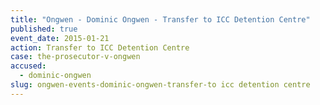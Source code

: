 ```yaml
---
title: "Ongwen - Dominic Ongwen - Transfer to ICC Detention Centre"
published: true
event_date: 2015-01-21
action: Transfer to ICC Detention Centre
case: the-prosecutor-v-ongwen
accused:
  - dominic-ongwen
slug: ongwen-events-dominic-ongwen-transfer-to icc detention centre
---
```

